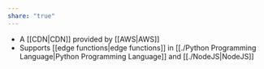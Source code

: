 ```yaml
---
share: "true"
---
```


- A [[CDN|CDN]] provided by [[AWS|AWS]]
- Supports [[edge functions|edge functions]] in [[./Python Programming Language|Python Programming Language]] and [[./NodeJS|NodeJS]] 